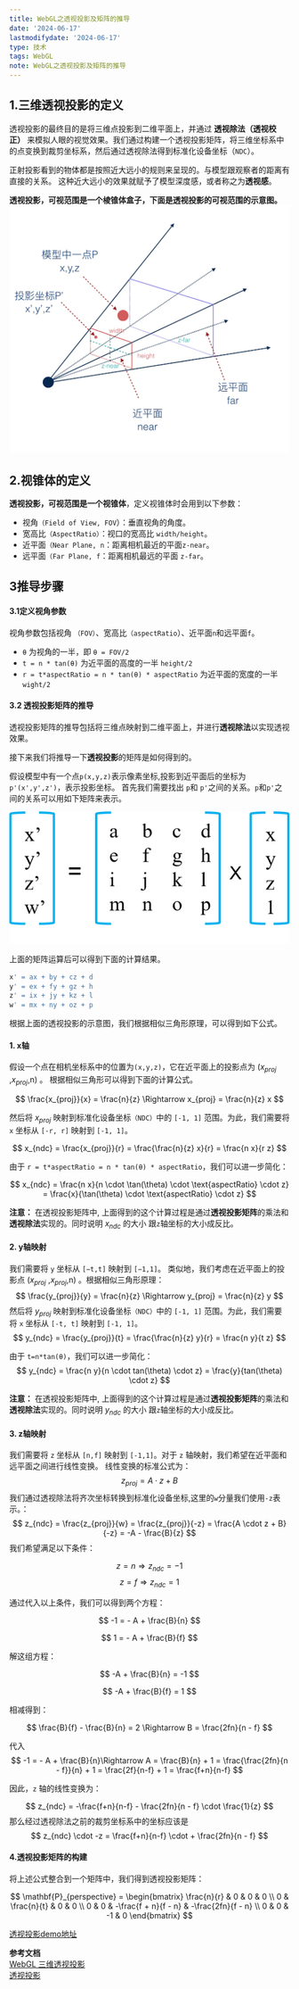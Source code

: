 ```yaml
---
title: WebGL之透视投影及矩阵的推导
date: '2024-06-17'
lastmodifydate: '2024-06-17'
type: 技术
tags: WebGL
note: WebGL之透视投影及矩阵的推导
---
```

## 1.三维透视投影的定义

透视投影的最终目的是将三维点投影到二维平面上，并通过 **透视除法（透视校正）** 来模拟人眼的视觉效果。我们通过构建一个透视投影矩阵，将三维坐标系中的点变换到裁剪坐标系，然后通过透视除法得到标准化设备坐标（`NDC`）。

正射投影看到的物体都是按照近大远小的规则来呈现的。与模型跟观察者的距离有直接的关系。
这种近大远小的效果就赋予了模型深度感，或者称之为**透视感**。

**透视投影，可视范围是一个棱锥体盒子，下面是透视投影的可视范围的示意图。**
<img src='../../images/webgl/perspective.png'>

## 2.视锥体的定义
**透视投影，可视范围是一个视锥体**，定义视锥体时会用到以下参数：
+ 视角`（Field of View, FOV`）：垂直视角的角度。
+ 宽高比`（AspectRatio）`：视口的宽高比 `width/height`。
+ 近平面`（Near Plane, n`：距离相机最近的平面`z-near`。
+ 远平面`（Far Plane, f`：距离相机最远的平面 `z-far`。

## 3推导步骤
#### 3.1定义视角参数
视角参数包括视角 `（FOV）`、宽高比`（aspectRatio`）、近平面`n`和远平面`f`。
+ `θ` 为视角的一半，即 `θ = FOV/2`
+ `t = n * tan(θ)` 为近平面的高度的一半 `height/2`
+ `r = t*aspectRatio = n * tan(θ) * aspectRatio` 为近平面的宽度的一半 `wight/2`

#### 3.2 透视投影矩阵的推导

透视投影矩阵的推导包括将三维点映射到二维平面上，并进行**透视除法**以实现透视效果。

接下来我们将推导一下**透视投影**的矩阵是如何得到的。

假设模型中有一个点`p(x,y,z)`表示像素坐标,投影到近平面后的坐标为`p'(x',y',z')`，表示投影坐标。
首先我们需要找出 `p`和 `p'`之间的关系。`p`和`p'`之间的关系可以用如下矩阵来表示。

<img src='../../images/webgl/透视投影推导过程.png'>

上面的矩阵运算后可以得到下面的计算结果。

```js
x' = ax + by + cz + d
y' = ex + fy + gz + h
z' = ix + jy + kz + l
w' = mx + ny + oz + p 
```

根据上面的透视投影的示意图，我们根据相似三角形原理，可以得到如下公式。

#### 1. **x轴**
假设一个点在相机坐标系中的位置为`(x,y,z)`，它在近平面上的投影点为 ($x_{proj}$ ,$x_{proj}$,n) 。
根据相似三角形可以得到下面的计算公式。

$$
\frac{x_{proj}}{x} = \frac{n}{z} \Rightarrow x_{proj} = \frac{n}{z} x
$$

然后将 $x_{proj}$ 映射到标准化设备坐标`（NDC）`中的 `[-1, 1]` 范围。为此，我们需要将 ` x `  坐标从 `[-r, r]` 映射到 `[-1, 1]`。

$$
x_{ndc} = \frac{x_{proj}}{r} = \frac{\frac{n}{z} x}{r} = \frac{n x}{r z}
$$

由于 `r = t*aspectRatio = n * tan(θ) * aspectRatio`，我们可以进一步简化：

$$
x_{ndc} = \frac{n x}{n \cdot \tan(\theta) \cdot \text{aspectRatio} \cdot z} = \frac{x}{\tan(\theta) \cdot \text{aspectRatio} \cdot z}
$$

**注意：** 在透视投影矩阵中, 上面得到的这个计算过程是通过**透视投影矩阵**的乘法和**透视除法**实现的。同时说明 $x_{ndc}$ 的大小 跟`z`轴坐标的大小成反比。

#### 2. **y轴映射**
我们需要将 `y` 坐标从 `[−t,t]` 映射到 `[−1,1]`。
类似地，我们考虑在近平面上的投影点 ($x_{proj}$ ,$x_{proj}$,n) 。根据相似三角形原理：
$$
\frac{y_{proj}}{y} = \frac{n}{z} \Rightarrow y_{proj} = \frac{n}{z} y
$$
然后将 $y_{proj}$ 映射到标准化设备坐标`（NDC）`中的 `[-1, 1]` 范围。为此，我们需要将 ` x `  坐标从 `[-t, t]` 映射到 `[-1, 1]`。
$$
y_{ndc} = \frac{y_{proj}}{t} = \frac{\frac{n}{z} y}{r} = \frac{n y}{t z}
$$

由于 `t=n*tan(θ)`，我们可以进一步简化：
$$
y_{ndc} = \frac{n y}{n \cdot tan(\theta) \cdot z} 
        = \frac{y}{tan(\theta) \cdot z} 
$$

**注意：** 在透视投影矩阵中, 上面得到的这个计算过程是通过**透视投影矩阵**的乘法和**透视除法**实现的。同时说明 $y_{ndc}$ 的大小 跟`z`轴坐标的大小成反比。


#### 3. **z轴映射**
我们需要将 `z` 坐标从 `[n,f]` 映射到 `[-1,1]`。对于 `z` 轴映射，我们希望在近平面和远平面之间进行线性变换。
线性变换的标准公式为：
$$
z_{proj} = A \cdot z + B
$$
我们通过透视除法将齐次坐标转换到标准化设备坐标,这里的`w`分量我们使用`-z`表示。：
$$
z_{ndc} = \frac{z_{proj}}{w} = \frac{z_{proj}}{-z}
        = \frac{A \cdot z + B}{-z}
        = -A - \frac{B}{z}
$$
我们希望满足以下条件：

$$
z = n \Rightarrow z_{ndc} = -1
$$
$$
z = f \Rightarrow z_{ndc} = 1
$$

通过代入以上条件，我们可以得到两个方程：

$$
-1 =  - A + \frac{B}{n}
$$

$$
1 = - A + \frac{B}{f}
$$

解这组方程：

$$
 -A + \frac{B}{n} = -1
$$ 

$$
-A + \frac{B}{f} = 1
$$

相减得到：

$$
\frac{B}{f} - \frac{B}{n} = 2 \Rightarrow B = \frac{2fn}{n - f}
$$

代入 
$$
-1 =  - A + \frac{B}{n}\Rightarrow A = \frac{B}{n} + 1 
                                     = \frac{\frac{2fn}{n - f}}{n} + 1
                                     = \frac{2f}{n-f} + 1 
                                     = \frac{f+n}{n-f}
$$


因此，`z` 轴的线性变换为：

$$
z_{ndc} = -\frac{f+n}{n-f} - \frac{2fn}{n - f} \cdot \frac{1}{z}
$$
那么经过透视除法之前的裁剪坐标系中的坐标应该是
$$
z_{ndc}  \cdot -z = \frac{f+n}{n-f} \cdot  + \frac{2fn}{n - f} 
$$

#### 4.透视投影矩阵的构建

将上述公式整合到一个矩阵中，我们得到透视投影矩阵：

$$
\mathbf{P}_{perspective} = \begin{bmatrix}
\frac{n}{r} & 0 & 0 & 0 \\
0 & \frac{n}{t} & 0 & 0 \\
0 & 0 & -\frac{f + n}{f - n} & -\frac{2fn}{f - n} \\
0 & 0 & -1 & 0
\end{bmatrix}
$$

[透视投影demo地址](https://github.com/tangjie-93/WebGL/blob/main/%E8%B7%9F%E7%9D%80%E5%AE%98%E7%BD%91%E5%AD%A6WebGL%2BWebGL%E7%BC%96%E7%A8%8B%E6%8C%87%E5%8D%97/%E6%8A%95%E5%BD%B1/demo/%E9%80%8F%E8%A7%86%E6%8A%95%E5%BD%B1.html)

**参考文档**<br>
[WebGL 三维透视投影](https://webglfundamentals.org/webgl/lessons/zh_cn/webgl-3d-perspective.html)<br>
[透视投影](https://juejin.cn/book/6844733755580481543/section/6844733755941191687)


<Valine></Valine>